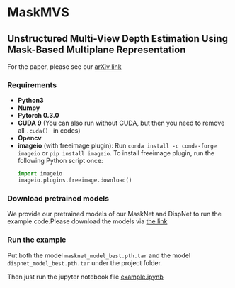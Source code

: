 # MaskMVS
## Unstructured Multi-View Depth Estimation Using Mask-Based Multiplane Representation

For the paper, please see our [arXiv link](https://arxiv.org/abs/1902.02166)


### Requirements

- **Python3**
- **Numpy**
- **Pytorch 0.3.0**
- **CUDA 9** (You can also run without CUDA, but then you need to remove all  ```.cuda() ``` in codes)
- **Opencv**
- **imageio** (with freeimage plugin): Run ``conda install -c conda-forge imageio`` or ``pip install imageio``. To install freeimage plugin, run the following Python script once:
    ```python 
    import imageio
    imageio.plugins.freeimage.download()
    ```
### Download pretrained models
We provide our pretrained models of our MaskNet and DispNet to run the example code.Please download the models via [the link]() 


### Run the example
Put both the model ```masknet_model_best.pth.tar``` and the model ```dispnet_model_best.pth.tar``` under the project folder.

Then just run the jupyter notebook file [example.ipynb](https://github.com/AaltoVision/MaskMVS/blob/master/example.ipynb)
